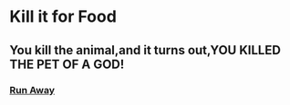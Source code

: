 # Kill it for Food
## You kill the animal,and it turns out,YOU KILLED THE PET OF A GOD!
### [Run Away](DeathByLightning.md)